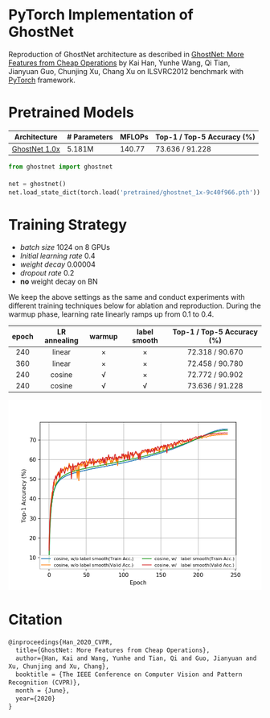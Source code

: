 # PyTorch Implementation of GhostNet
Reproduction of GhostNet architecture as described in [GhostNet: More Features from Cheap Operations](https://arxiv.org/abs/1911.11907) by Kai Han, Yunhe Wang, Qi Tian, Jianyuan Guo, Chunjing Xu, Chang Xu on ILSVRC2012 benchmark with [PyTorch](pytorch.org) framework.

# Pretrained Models
| Architecture      | # Parameters | MFLOPs | Top-1 / Top-5 Accuracy (%) |
| ----------------- | ------------ | ------ | -------------------------- |
| [GhostNet 1.0x](https://github.com/d-li14/ghostnet.pytorch/blob/master/pretrained/ghostnet_1x-f97d70db.pth) | 5.181M | 140.77 | 73.636 / 91.228 |

```python
from ghostnet import ghostnet

net = ghostnet()
net.load_state_dict(torch.load('pretrained/ghostnet_1x-9c40f966.pth'))
```

# Training Strategy
* *batch size* 1024 on 8 GPUs
* *Initial learning rate* 0.4
* *weight decay* 0.00004
* *dropout rate* 0.2
* **no** weight decay on BN

We keep the above settings as the same and conduct experiments with different training techniques below for ablation and reproduction. During the warmup phase, learning rate linearly ramps up from 0.1 to 0.4.

| epoch | LR annealing | warmup | label smooth | Top-1 / Top-5 Accuracy (%) |
| :---: | :----------: | :----: | :----------: | :------------------------: |
| 240 | linear | × | × | 72.318 / 90.670 |
| 360 | linear | × | × | 72.458 / 90.780 |
| 240 | cosine | √ | × | 72.772 / 90.902 |
| 240 | cosine | √ | √ | 73.636 / 91.228 |

<img src="figs/ablation.png" width="600" />

# Citation
```
@inproceedings{Han_2020_CVPR,
  title={GhostNet: More Features from Cheap Operations},
  author={Han, Kai and Wang, Yunhe and Tian, Qi and Guo, Jianyuan and Xu, Chunjing and Xu, Chang},
  booktitle = {The IEEE Conference on Computer Vision and Pattern Recognition (CVPR)},
  month = {June},
  year={2020}
}
```
